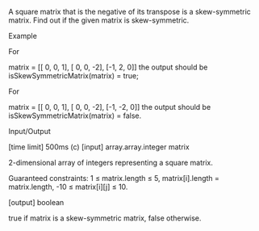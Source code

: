 A square matrix that is the negative of its transpose is a skew-symmetric matrix. Find out if the given matrix is skew-symmetric.

Example

For

matrix = [[ 0, 0,  1], 
          [ 0, 0, -2], 
          [-1, 2,  0]]
the output should be
isSkewSymmetricMatrix(matrix) = true;

For

matrix = [[ 0,  0,  1], 
          [ 0,  0, -2], 
          [-1, -2,  0]]
the output should be
isSkewSymmetricMatrix(matrix) = false.

Input/Output

[time limit] 500ms (c)
[input] array.array.integer matrix

2-dimensional array of integers representing a square matrix.

Guaranteed constraints:
1 ≤ matrix.length ≤ 5,
matrix[i].length = matrix.length,
-10 ≤ matrix[i][j] ≤ 10.

[output] boolean

true if matrix is a skew-symmetric matrix, false otherwise.